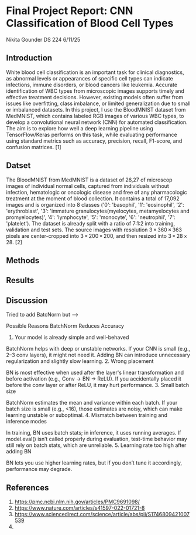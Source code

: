 # Final Project Report: CNN Classification of Blood Cell Types
Nikita Gounder
DS 224
6/11/25

## Introduction
White blood cell classification is an important task for clinical diagnostics, as abnormal levels or appearances of specific cell types can indicate infections, immune disorders, or blood cancers like leukemia. Accurate identification of WBC types from microscopic images supports timely and effective treatment decisions. However, existing models often suffer from issues like overfitting, class imbalance, or limited generalization due to small or imbalanced datasets. In this project, I use the BloodMNIST dataset from MedMNIST, which contains labeled RGB images of various WBC types, to develop a convolutional neural network (CNN) for automated classification. The aim is to explore how well a deep learning pipeline using TensorFlow/Keras performs on this task, while evaluating performance using standard metrics such as accuracy, precision, recall, F1-score, and confusion matrices. [1]

## Datset
The BloodMNIST from MedMNIST is a dataset of 26,27 of microscop images of individual normal cells, captured from individuals without infection, hematologic or oncologic disease and free of any pharmacologic treatment at the moment of blood collection. It contains a total of 17,092 images and is organized into 8 classes ('0': 'basophil', '1': 'eosinophil', '2': 'erythroblast', '3': 'immature granulocytes(myelocytes, metamyelocytes and promyelocytes)', '4': 'lymphocyte', '5': 'monocyte', '6': 'neutrophil', '7': 'platelet'). The dataset is already split with a ratio of 7:1:2 into training, validation and test sets. The source images with resolution 3 × 360 × 363 pixels are center-cropped into 3 × 200 × 200, and then resized into 3 × 28 × 28. [2]


## Methods




## Results




## Discussion

Tried to add BatcNorm but -->

Possible Reasons BatchNorm Reduces Accuracy
1. Your model is already simple and well-behaved

BatchNorm helps with deep or unstable networks. If your CNN is small (e.g., 2–3 conv layers), it might not need it.
Adding BN can introduce unnecessary regularization and slightly slow learning.
2. Wrong placement

BN is most effective when used after the layer's linear transformation and before activation (e.g., Conv → BN → ReLU).
If you accidentally placed it before the conv layer or after ReLU, it may hurt performance.
3. Small batch size

BatchNorm estimates the mean and variance within each batch.
If your batch size is small (e.g., <16), those estimates are noisy, which can make learning unstable or suboptimal.
4. Mismatch between training and inference modes

In training, BN uses batch stats; in inference, it uses running averages.
If model.eval() isn’t called properly during evaluation, test-time behavior may still rely on batch stats, which are unreliable.
5. Learning rate too high after adding BN

BN lets you use higher learning rates, but if you don’t tune it accordingly, performance may degrade.


## References
1. https://pmc.ncbi.nlm.nih.gov/articles/PMC9691098/
2. https://www.nature.com/articles/s41597-022-01721-8
3. https://www.sciencedirect.com/science/article/abs/pii/S1746809421007539
4. 